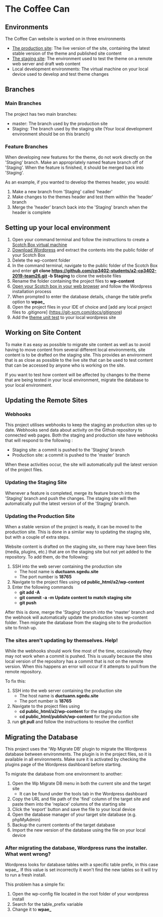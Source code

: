 # The Coffee Can

## Environments

The Coffee Can website is worked on in three environments
* [The production site](https://ductuann.sgedu.site/publish/): The live version of the site, containing the latest stable version of the theme and published
 site content
* [The staging site](https://ductuann.sgedu.site/a2/): The environment used to test the theme on a remote web server and draft web content
* Local development environments: The virtual machine on your local device used to develop and test theme changes 


## Branches

### Main Branches
The project has two main branches:
* master: The branch used by the production site
* Staging: The branch used by the staging site (Your local development environment should be on this branch)

### Feature Branches
When developing new features for the theme, do not work directly on the 'Staging' branch. Make an appropriately named 
feature branch off of 'Staging'. When the feature is finished, it should be merged back into 'Staging'.

As an example, if you wanted to develop the themes header, you would:
1. Make a new branch from 'Staging' called 'header'
2. Make changes to the themes header and test them within the 'header' branch
3. Merge the 'header' branch back into the 'Staging' branch when the header is complete


## Setting up your local environment

1. Open your command terminal and follow the instructions to create a [Scotch Box virtual machine](https://box.scotch.io/)
2. [Download Wordpress](https://wordpress.org/download/) and extract the contents into the public folder of your Scotch
Box
3. Delete the wp-content folder
4. In the command terminal, navigate to the public folder of the Scotch Box and enter 
 **git clone https://github.com/cp3402-students/a2-cp3402-2019-team26.git -b Staging** to clone the website files
5. Rename the folder containing the project files to **wp-content**
6. [Open your Scotch box in your web browser](192.168.33.10) and follow the Wordpress installation process
7. When prompted to enter the database details, change the table prefix option to **wpae\_**
8. Open the project files in your IDE of choice and [add any local project files to .gitignore]
(https://git-scm.com/docs/gitignore)
9. Add the [theme unit test](https://codex.wordpress.org/Theme_Unit_Test) to your local wordpress site

## Working on Site Content

To make it as easy as possible to migrate site content as well as to avoid having to move content from several different
 local environments, site content is to be drafted on the staging site. This provides an environment that is as close as
 possible to the live site that can be used to test content that can be accessed by anyone who is working on the site.
 
 If you want to test how content will be affected by changes to the theme that are being tested in your local
 environment, migrate the database to your local environment.

## Updating the Remote Sites

### Webhooks

This project utilises webhooks to keep the staging an production sites up to date. Webhooks send data about activity on 
the Github repository to connected web pages. Both the staging and production site have webhooks that will respond to 
the following :

* Staging site: a commit is pushed to the 'Staging' branch
* Production site: a commit is pushed to the 'master' branch

When these activities occur, the site will automatically pull the latest version of the project files.

### Updating the Staging Site

Whenever a feature is completed, merge its feature branch into the 'Staging' branch and push the changes. The staging 
site will then automatically pull the latest version of of the 'Staging' branch.

### Updating the Production Site

When a stable version of the project is ready, it can be moved to the production site. This is done in a similar way to
updating the staging site, but with a couple of extra steps.

Website content is drafted on the staging site, so there may have been files (media, plugins, etc.) that are on the 
staging site but not yet added to the repository. To add them, do the following:

1. SSH into the web server containing the production site
    * The host name is **ductuann.sgedu.site**
    * The port number is **18765**
2. Navigate to the project files using **cd public_html/a2/wp-content**
3. Enter the following commands
    * **git add -A**
    * **git commit -a -m Update content to match staging site**
    * **git push**
    
After this is done, merge the 'Staging' branch into the 'master' branch and the webhook will automatically update the 
production sites wp-content folder. Then migrate the database from the staging site to the production site to finish up.

### The sites aren't updating by themselves. Help!

While the webhooks should work fine most of the time, occasionally they may not work when a commit is pushed. This is 
usually because the sites local version of the repository has a commit that is not on the remote version. When this
 happens an error will occur if it attempts to pull from the remote repository.
 
 To fix this:
 
 1. SSH into the web server containing the production site
     * The host name is **ductuann.sgedu.site**
     * The port number is **18765**
 2. Navigate to the project files using
    * **cd public_html/a2/wp-content** for the staging site
    * **cd public_html/publish/wp-content** for the production site
 3. run **git pull** and follow the instructions to resolve the conflict

## Migrating the Database

This project uses the 'Wp Migrate DB' plugin to migrate the Wordpress database between environments. The plugin is in 
the project files, so it is available in all environments. Make sure it is activated by checking the plugins page of the
Wordpress dashboard before starting.

To migrate the database from one environment to another:
1. Open the Wp Migrate DB menu in both the current site and the target site
    * It can be found under the tools tab in the Wordpress dashboard
2. Copy the URL and file path of the 'find' column of the target site and paste them into the 'replace' columns of the 
 starting site
3. Click the 'export' button and save the file to your local device
4. Open the database manager of your target site database (e.g. phpMyAdmin)
5. Backup the current contents of the target database
6. Import the new version of the database using the file on your local device

### After migrating the database, Wordpress runs the installer. What went wrong?

Wordpress looks for database tables with a specific table prefix, in this case wpae_. If this value is set 
incorrectly it won't find the new tables so it will try to run a fresh install.

This problem has a simple fix:
1. Open the wp-config file located in the root folder of your wordpress install
2. Search for the table_prefix variable
3. Change it to **wpae\_**
